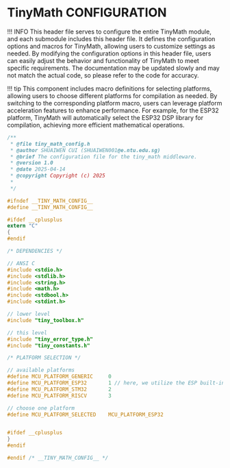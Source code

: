 # TinyMath CONFIGURATION

!!! INFO
    This header file serves to configure the entire TinyMath module, and each submodule includes this header file. It defines the configuration options and macros for TinyMath, allowing users to customize settings as needed. By modifying the configuration options in this header file, users can easily adjust the behavior and functionality of TinyMath to meet specific requirements. The documentation may be updated slowly and may not match the actual code, so please refer to the code for accuracy.

!!! tip
    This component includes macro definitions for selecting platforms, allowing users to choose different platforms for compilation as needed. By switching to the corresponding platform macro, users can leverage platform acceleration features to enhance performance. For example, for the ESP32 platform, TinyMath will automatically select the ESP32 DSP library for compilation, achieving more efficient mathematical operations.

```c
/**
 * @file tiny_math_config.h
 * @author SHUAIWEN CUI (SHUAIWEN001@e.ntu.edu.sg)
 * @brief The configuration file for the tiny_math middleware.
 * @version 1.0
 * @date 2025-04-14
 * @copyright Copyright (c) 2025
 *
 */

#ifndef __TINY_MATH_CONFIG__
#define __TINY_MATH_CONFIG__

#ifdef __cplusplus
extern "C"
{
#endif

/* DEPENDENCIES */

// ANSI C
#include <stdio.h>
#include <stdlib.h>
#include <string.h>
#include <math.h>
#include <stdbool.h>
#include <stdint.h>

// lower level
#include "tiny_toolbox.h"

// this level
#include "tiny_error_type.h"
#include "tiny_constants.h"

/* PLATFORM SELECTION */

// available platforms
#define MCU_PLATFORM_GENERIC     0
#define MCU_PLATFORM_ESP32       1 // here, we utilize the ESP built-in DSP library, it will automatically select the optimized version
#define MCU_PLATFORM_STM32       2
#define MCU_PLATFORM_RISCV       3

// choose one platform
#define MCU_PLATFORM_SELECTED    MCU_PLATFORM_ESP32


#ifdef __cplusplus
}
#endif

#endif /* __TINY_MATH_CONFIG__ */
```